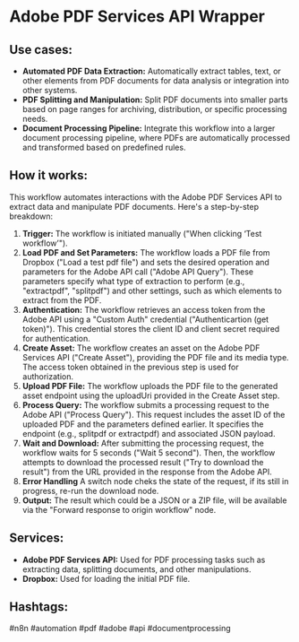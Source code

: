 # Adobe PDF Services API Wrapper

## Use cases:

- **Automated PDF Data Extraction:** Automatically extract tables, text, or other elements from PDF documents for data analysis or integration into other systems.
- **PDF Splitting and Manipulation:** Split PDF documents into smaller parts based on page ranges for archiving, distribution, or specific processing needs.
- **Document Processing Pipeline:** Integrate this workflow into a larger document processing pipeline, where PDFs are automatically processed and transformed based on predefined rules.

## How it works:

This workflow automates interactions with the Adobe PDF Services API to extract data and manipulate PDF documents. Here's a step-by-step breakdown:

1.  **Trigger:** The workflow is initiated manually ("When clicking ‘Test workflow’").
2.  **Load PDF and Set Parameters:** The workflow loads a PDF file from Dropbox ("Load a test pdf file") and sets the desired operation and parameters for the Adobe API call ("Adobe API Query"). These parameters specify what type of extraction to perform (e.g., "extractpdf", "splitpdf") and other settings, such as which elements to extract from the PDF.
3.  **Authentication:** The workflow retrieves an access token from the Adobe API using a "Custom Auth" credential ("Authenticartion (get token)"). This credential stores the client ID and client secret required for authentication.
4.  **Create Asset:** The workflow creates an asset on the Adobe PDF Services API ("Create Asset"), providing the PDF file and its media type. The access token obtained in the previous step is used for authorization.
5.  **Upload PDF File:** The workflow uploads the PDF file to the generated asset endpoint using the uploadUri provided in the Create Asset step.
6.  **Process Query:** The workflow submits a processing request to the Adobe API ("Process Query"). This request includes the asset ID of the uploaded PDF and the parameters defined earlier.  It specifies the endpoint (e.g., splitpdf or extractpdf) and associated JSON payload.
7.  **Wait and Download:** After submitting the processing request, the workflow waits for 5 seconds ("Wait 5 second"). Then, the workflow attempts to download the processed result ("Try to download the result") from the URL provided in the response from the Adobe API.
8.  **Error Handling** A switch node cheks the state of the request, if its still in progress, re-run the download node.
9.  **Output:** The result which could be a JSON or a ZIP file, will be available via the "Forward response to origin workflow" node.

## Services:

-   **Adobe PDF Services API:** Used for PDF processing tasks such as extracting data, splitting documents, and other manipulations.
-   **Dropbox:** Used for loading the initial PDF file.

## Hashtags:

#n8n #automation #pdf #adobe #api #documentprocessing
